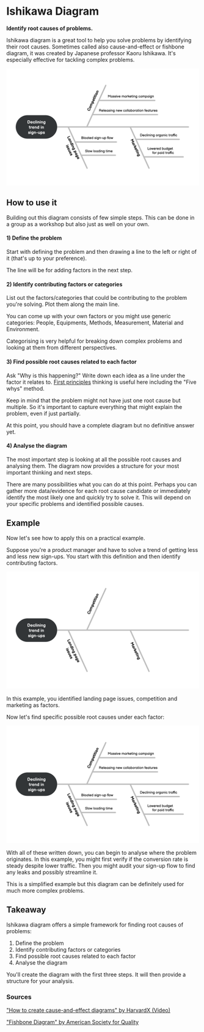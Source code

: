# Ishikawa Diagram

**Identify root causes of problems.**

Ishikawa diagram is a great tool to help you solve problems by identifying their root causes. Sometimes called also cause-and-effect or fishbone diagram, it was created by Japanese professor Kaoru Ishikawa. It's especially effective for tackling complex problems.

![Example of an Ishikawa diagram](./images/ishikawa_diagram_1.png)

How to use it
-------------

Building out this diagram consists of few simple steps. This can be done in a group as a workshop but also just as well on your own.

#### 1) Define the problem

Start with defining the problem and then drawing a line to the left or right of it (that's up to your preference).

The line will be for adding factors in the next step.

#### 2) Identify contributing factors or categories

List out the factors/categories that could be contributing to the problem you're solving. Plot them along the main line.

You can come up with your own factors or you might use generic categories: People, Equipments, Methods, Measurement, Material and Environment.

Categorising is very helpful for breaking down complex problems and looking at them from different perspectives.

#### 3) Find possible root causes related to each factor

Ask "Why is this happening?" Write down each idea as a line under the factor it relates to. [First principles](/first-principles) thinking is useful here including the "Five whys" method.

Keep in mind that the problem might not have just one root cause but multiple. So it's important to capture everything that might explain the problem, even if just partially.

At this point, you should have a complete diagram but no definitive answer yet.

#### 4) Analyse the diagram

The most important step is looking at all the possible root causes and analysing them. The diagram now provides a structure for your most important thinking and next steps.

There are many possibilities what you can do at this point. Perhaps you can gather more data/evidence for each root cause candidate or immediately identify the most likely one and quickly try to solve it. This will depend on your specific problems and identified possible causes. 

Example
-------

Now let's see how to apply this on a practical example.

Suppose you're a product manager and have to solve a trend of getting less and less new sign-ups. You start with this definition and then identify contributing factors.

![Ishikawa diagram with capture contributing factors](./images/ishikawa_diagram_2.png)

In this example, you identified landing page issues, competition and marketing as factors.

Now let's find specific possible root causes under each factor:

![Example of an Ishikawa diagram](./images/ishikawa_diagram_3.png)

With all of these written down, you can begin to analyse where the problem originates. In this example, you might first verify if the conversion rate is steady despite lower traffic. Then you might audit your sign-up flow to find any leaks and possibly streamline it.

This is a simplified example but this diagram can be definitely used for much more complex problems.

Takeaway
--------

Ishikawa diagram offers a simple framework for finding root causes of problems:

1.  Define the problem
2.  Identify contributing factors or categories
3.  Find possible root causes related to each factor
4.  Analyse the diagram

You'll create the diagram with the first three steps. It will then provide a structure for your analysis.

### Sources

["How to create cause-and-effect diagrams" by HarvardX (Video)](https://youtu.be/mLvizyDFLQ4)

["Fishbone Diagram" by American Society for Quality](https://asq.org/quality-resources/fishbone)